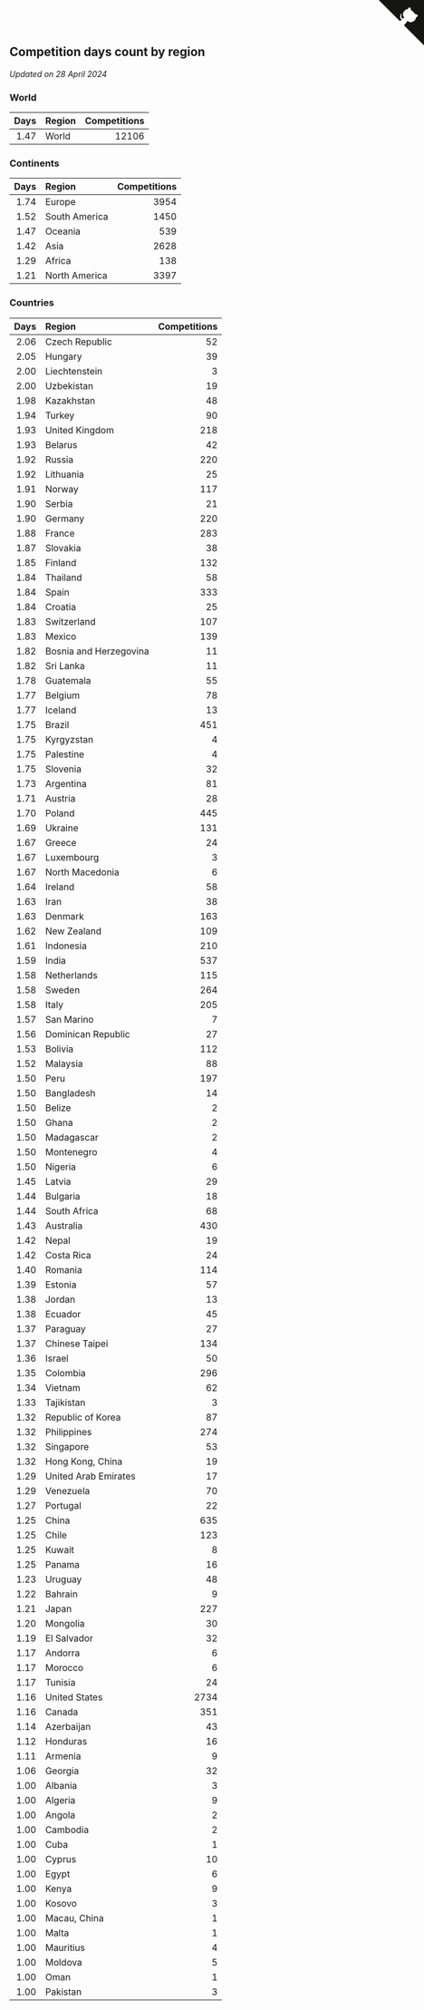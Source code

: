 ## Competition days count by region

*Updated on 28 April 2024*


### World

| Days | Region | Competitions |
| ---: | :--- | ---: |
| 1.47 | World | 12106 |

### Continents

| Days | Region | Competitions |
| ---: | :--- | ---: |
| 1.74 | Europe | 3954 |
| 1.52 | South America | 1450 |
| 1.47 | Oceania | 539 |
| 1.42 | Asia | 2628 |
| 1.29 | Africa | 138 |
| 1.21 | North America | 3397 |

### Countries

| Days | Region | Competitions |
| ---: | :--- | ---: |
| 2.06 | Czech Republic | 52 |
| 2.05 | Hungary | 39 |
| 2.00 | Liechtenstein | 3 |
| 2.00 | Uzbekistan | 19 |
| 1.98 | Kazakhstan | 48 |
| 1.94 | Turkey | 90 |
| 1.93 | United Kingdom | 218 |
| 1.93 | Belarus | 42 |
| 1.92 | Russia | 220 |
| 1.92 | Lithuania | 25 |
| 1.91 | Norway | 117 |
| 1.90 | Serbia | 21 |
| 1.90 | Germany | 220 |
| 1.88 | France | 283 |
| 1.87 | Slovakia | 38 |
| 1.85 | Finland | 132 |
| 1.84 | Thailand | 58 |
| 1.84 | Spain | 333 |
| 1.84 | Croatia | 25 |
| 1.83 | Switzerland | 107 |
| 1.83 | Mexico | 139 |
| 1.82 | Bosnia and Herzegovina | 11 |
| 1.82 | Sri Lanka | 11 |
| 1.78 | Guatemala | 55 |
| 1.77 | Belgium | 78 |
| 1.77 | Iceland | 13 |
| 1.75 | Brazil | 451 |
| 1.75 | Kyrgyzstan | 4 |
| 1.75 | Palestine | 4 |
| 1.75 | Slovenia | 32 |
| 1.73 | Argentina | 81 |
| 1.71 | Austria | 28 |
| 1.70 | Poland | 445 |
| 1.69 | Ukraine | 131 |
| 1.67 | Greece | 24 |
| 1.67 | Luxembourg | 3 |
| 1.67 | North Macedonia | 6 |
| 1.64 | Ireland | 58 |
| 1.63 | Iran | 38 |
| 1.63 | Denmark | 163 |
| 1.62 | New Zealand | 109 |
| 1.61 | Indonesia | 210 |
| 1.59 | India | 537 |
| 1.58 | Netherlands | 115 |
| 1.58 | Sweden | 264 |
| 1.58 | Italy | 205 |
| 1.57 | San Marino | 7 |
| 1.56 | Dominican Republic | 27 |
| 1.53 | Bolivia | 112 |
| 1.52 | Malaysia | 88 |
| 1.50 | Peru | 197 |
| 1.50 | Bangladesh | 14 |
| 1.50 | Belize | 2 |
| 1.50 | Ghana | 2 |
| 1.50 | Madagascar | 2 |
| 1.50 | Montenegro | 4 |
| 1.50 | Nigeria | 6 |
| 1.45 | Latvia | 29 |
| 1.44 | Bulgaria | 18 |
| 1.44 | South Africa | 68 |
| 1.43 | Australia | 430 |
| 1.42 | Nepal | 19 |
| 1.42 | Costa Rica | 24 |
| 1.40 | Romania | 114 |
| 1.39 | Estonia | 57 |
| 1.38 | Jordan | 13 |
| 1.38 | Ecuador | 45 |
| 1.37 | Paraguay | 27 |
| 1.37 | Chinese Taipei | 134 |
| 1.36 | Israel | 50 |
| 1.35 | Colombia | 296 |
| 1.34 | Vietnam | 62 |
| 1.33 | Tajikistan | 3 |
| 1.32 | Republic of Korea | 87 |
| 1.32 | Philippines | 274 |
| 1.32 | Singapore | 53 |
| 1.32 | Hong Kong, China | 19 |
| 1.29 | United Arab Emirates | 17 |
| 1.29 | Venezuela | 70 |
| 1.27 | Portugal | 22 |
| 1.25 | China | 635 |
| 1.25 | Chile | 123 |
| 1.25 | Kuwait | 8 |
| 1.25 | Panama | 16 |
| 1.23 | Uruguay | 48 |
| 1.22 | Bahrain | 9 |
| 1.21 | Japan | 227 |
| 1.20 | Mongolia | 30 |
| 1.19 | El Salvador | 32 |
| 1.17 | Andorra | 6 |
| 1.17 | Morocco | 6 |
| 1.17 | Tunisia | 24 |
| 1.16 | United States | 2734 |
| 1.16 | Canada | 351 |
| 1.14 | Azerbaijan | 43 |
| 1.12 | Honduras | 16 |
| 1.11 | Armenia | 9 |
| 1.06 | Georgia | 32 |
| 1.00 | Albania | 3 |
| 1.00 | Algeria | 9 |
| 1.00 | Angola | 2 |
| 1.00 | Cambodia | 2 |
| 1.00 | Cuba | 1 |
| 1.00 | Cyprus | 10 |
| 1.00 | Egypt | 6 |
| 1.00 | Kenya | 9 |
| 1.00 | Kosovo | 3 |
| 1.00 | Macau, China | 1 |
| 1.00 | Malta | 1 |
| 1.00 | Mauritius | 4 |
| 1.00 | Moldova | 5 |
| 1.00 | Oman | 1 |
| 1.00 | Pakistan | 3 |


<a href="https://github.com/jonatanklosko/wca_statistics" class="github-corner" aria-label="View source on Github"><svg width="80" height="80" viewBox="0 0 250 250" style="fill:#151513; color:#fff; position: absolute; top: 0; border: 0; right: 0;" aria-hidden="true"><path d="M0,0 L115,115 L130,115 L142,142 L250,250 L250,0 Z"></path><path d="M128.3,109.0 C113.8,99.7 119.0,89.6 119.0,89.6 C122.0,82.7 120.5,78.6 120.5,78.6 C119.2,72.0 123.4,76.3 123.4,76.3 C127.3,80.9 125.5,87.3 125.5,87.3 C122.9,97.6 130.6,101.9 134.4,103.2" fill="currentColor" style="transform-origin: 130px 106px;" class="octo-arm"></path><path d="M115.0,115.0 C114.9,115.1 118.7,116.5 119.8,115.4 L133.7,101.6 C136.9,99.2 139.9,98.4 142.2,98.6 C133.8,88.0 127.5,74.4 143.8,58.0 C148.5,53.4 154.0,51.2 159.7,51.0 C160.3,49.4 163.2,43.6 171.4,40.1 C171.4,40.1 176.1,42.5 178.8,56.2 C183.1,58.6 187.2,61.8 190.9,65.4 C194.5,69.0 197.7,73.2 200.1,77.6 C213.8,80.2 216.3,84.9 216.3,84.9 C212.7,93.1 206.9,96.0 205.4,96.6 C205.1,102.4 203.0,107.8 198.3,112.5 C181.9,128.9 168.3,122.5 157.7,114.1 C157.9,116.9 156.7,120.9 152.7,124.9 L141.0,136.5 C139.8,137.7 141.6,141.9 141.8,141.8 Z" fill="currentColor" class="octo-body"></path></svg></a><style>.github-corner:hover .octo-arm{animation:octocat-wave 560ms ease-in-out}@keyframes octocat-wave{0%,100%{transform:rotate(0)}20%,60%{transform:rotate(-25deg)}40%,80%{transform:rotate(10deg)}}@media (max-width:500px){.github-corner:hover .octo-arm{animation:none}.github-corner .octo-arm{animation:octocat-wave 560ms ease-in-out}}</style>
